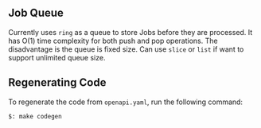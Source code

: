 ## Job Queue

Currently uses `ring` as a queue to store Jobs before they are processed. It has O(1) time complexity for both push and pop operations. The disadvantage is the queue is fixed size. Can use `slice` or `list` if want to support unlimited queue size.

## Regenerating Code

To regenerate the code from `openapi.yaml`, run the following command:

```bash
$: make codegen
```
